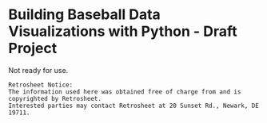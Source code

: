 # Building Baseball Data Visualizations with Python - Draft Project
Not ready for use.

```
Retrosheet Notice:
The information used here was obtained free of charge from and is copyrighted by Retrosheet.
Interested parties may contact Retrosheet at 20 Sunset Rd., Newark, DE 19711.
```